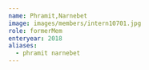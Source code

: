 ```yaml
---
name: Phramit,Narnebet 
image: images/members/intern10701.jpg 
role: formerMem
enteryear: 2018
aliases:
  - phramit narnebet
---
```

